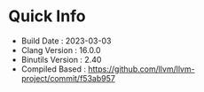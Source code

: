 # Quick Info
* Build Date : 2023-03-03
* Clang Version : 16.0.0
* Binutils Version : 2.40
* Compiled Based : https://github.com/llvm/llvm-project/commit/f53ab957
